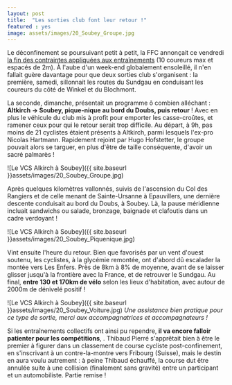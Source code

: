 ```yaml
---
layout: post
title:  "Les sorties club font leur retour !"
featured : yes
image: assets/images/20_Soubey_Groupe.jpg
---
```

  
Le déconfinement se poursuivant petit à petit, la FFC annonçait ce vendredi [la fin des contraintes appliquées aux entraînements](http://www.ffc-bfc.fr/uploads/elfinder/ACTUALITE/2020/Communiqu%C3%A9%20FFC%2026%20juin%202020%20-%20Activit%C3%A9s%20Cyclistes%20-%20Retour%20%C3%A0%20la%20normale.pdf) (10 coureurs max et espacés de 2m). À l'aube d'un week-end globalement ensoleillé, il n'en fallait guère davantage pour que deux sorties club s'organisent : la première, samedi, sillonnait les routes du Sundgau en conduisant les coureurs du côté de Winkel et du Blochmont.


La seconde, dimanche, présentait un programme ô combien alléchant : **Altkirch -> Soubey, pique-nique au bord du Doubs, puis retour** ! Avec en plus le véhicule du club mis à profit pour emporter les casse-croûtes, et ramener ceux pour qui le retour serait trop difficile. Au départ, à 9h, pas moins de 21 cyclistes étaient présents à Altkirch, parmi lesquels l'ex-pro Nicolas Hartmann. Rapidement rejoint par Hugo Hofstetter, le groupe pouvait alors se targuer, en plus d'être de taille conséquente, d'avoir un sacré palmarès !

![Le VCS Alkirch à Soubey]({{ site.baseurl }}assets/images/20_Soubey_Groupe.jpg)


Après quelques kilomètres vallonnés, suivis de l'ascension du Col des Rangiers et de celle menant de Sainte-Ursanne à Epauvillers, une dernière descente conduisait au bord du Doubs, à Soubey. Là, la pause méridienne incluait sandwichs ou salade, bronzage, baignade et clafoutis dans un cadre verdoyant !

![Le VCS Alkirch à Soubey]({{ site.baseurl }}assets/images/20_Soubey_Piquenique.jpg)

Vint ensuite l'heure du retour. Bien que favorisés par un vent d'ouest soutenu, les cyclistes, à la glycémie remontée, ont d'abord dû escalader la montée vers Les Enfers. Près de 8km à 8% de moyenne, avant de se laisser glisser jusqu'à la frontière avec la France, et de retrouver le Sundgau. Au final, **entre 130 et 170km de vélo** selon les lieux d'habitation, avec autour de 2000m de dénivelé positif !

![Le VCS Alkirch à Soubey]({{ site.baseurl }}assets/images/20_Soubey_Voiture.jpg) 
*Une assistance bien pratique pour ce type de sortie, merci aux accompagnatrices et accompagnateurs !*


Si les entraînements collectifs ont ainsi pu rependre, **il va encore falloir patienter pour les compétitions**, . Thibaud Pierré s'apprêtait bien à être le premier à figurer dans un classement de course cycliste post-confinement, en s'inscrivant à un contre-la-montre vers Fribourg (Suisse), mais le destin en aura voulu autrement : à peine Thibaud échauffé, la course dut être annulée suite à une collision (finalement sans gravité) entre un participant et un automobiliste. Partie remise !
